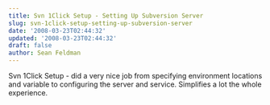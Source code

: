 ```yaml
---
title: Svn 1Click Setup - Setting Up Subversion Server
slug: svn-1click-setup-setting-up-subversion-server
date: '2008-03-23T02:44:32'
updated: '2008-03-23T02:44:32'
draft: false
author: Sean Feldman
---
```

<p>Svn 1Click Setup - did a very nice job from specifying environment locations and variable to configuring the server and service. Simplifies a lot the whole experience. </p>
